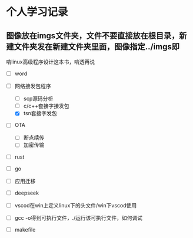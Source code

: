 # 个人学习记录

## 图像放在imgs文件夹，文件不要直接放在根目录，新建文件夹发在新建文件夹里面，图像指定../imgs即

啃linux高级程序设计这本书，啃透再说




- [ ] word
- [ ] 网络接发包程序

  - [ ] scp源码分析
  - [ ] c/c++套接字接发包
  - [x] tsn套接字发包
- [ ] OTA

  - [ ] 断点续传
  - [ ] 加密传输
- [ ] rust
- [ ] go
- [ ] 应用迁移
- [ ] deepseek
- [ ] vscod在win上定义linux下的头文件/win下vscod使用
- [ ] gcc -o得到可执行文件，./运行该可执行文件，如何调试
- [ ] makefile
